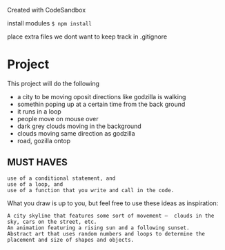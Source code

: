 
Created with CodeSandbox

install modules
`$ npm install`

place extra files we dont want to keep track in .gitignore

# Project #

This project will do the following
- a city to be moving oposit directions like godzilla is walking
- somethin poping up at a certain time from the back ground
- it runs in a loop
- people move on mouse over
- dark grey clouds moving in the background
- clouds moving same direction as godzilla
- road, gozilla ontop

## MUST HAVES
    use of a conditional statement, and
    use of a loop, and
    use of a function that you write and call in the code.

What you draw is up to you, but feel free to use these ideas as inspiration:

    A city skyline that features some sort of movement –  clouds in the sky, cars on the street, etc.
    An animation featuring a rising sun and a following sunset.
    Abstract art that uses random numbers and loops to determine the placement and size of shapes and objects.